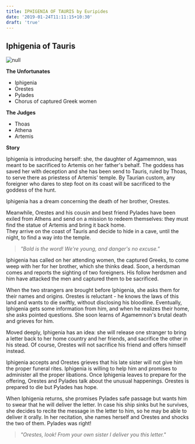 ```yaml
---
title: IPHIGENIA OF TAURIS by Euripides
date: '2019-01-24T11:11:15+10:30'
draft: 'true'
---
```

## Iphigenia of Tauris

![null](/images/uploads/600px-goethe_iphigenia_in_tauris_1803.jpg)

**The Unfortunates**

* Iphigenia
* Orestes
* Pylades
* Chorus of captured Greek women

**The Judges**

* Thoas
* Athena
* Artemis

**Story**

Iphigenia is introducing herself: she, the daughter of Agamemnon, was meant to be sacrificed to Artemis on her father's behalf. The goddess has saved her with deception and she has been send to Tauris, ruled by Thoas, to serve there as priestess of Artemis' temple. By Taurian custom, any foreigner who dares to step foot on its coast will be sacrificed to the goddess of the hunt.

Iphigenia has a dream concerning the death of her brother, Orestes. 

Meanwhile, Orestes and his cousin and best friend Pylades have been exiled from Athens and send on a mission to redeem themselves: they must find the statue of Artemis and bring it back home.\
They arrive on the coast of Tauris and decide to hide in a cave, until the night, to find a way into the temple.

> _"Bold is the word! We're young, and danger's no excuse."_

Iphigenia has called on her attending women, the captured Greeks, to come weep with her for her brother, which she thinks dead. Soon, a herdsman comes and reports the sighting of two foreigners. His follow herdsmen and him have attacked the men and captured them to be sacrificed.

When the two strangers are brought before Iphigenia, she asks them for their names and origins. Orestes is reluctant - he knows the laws of this land and wants to die swiftly, without disclosing his bloodline. Eventually, Iphigenia gets some information from him, and when he realizes their home, she asks pointed questions. She soon learns of Agamemnon's brutal death and grieves for him.

Moved deeply, Iphigenia has an idea: she will release one stranger to bring a letter back to her home country and her friends, and sacrifice the other in his stead. Of course, Orestes will not sacrifice his friend and offers himself instead.

Iphigenia accepts and Orestes grieves that his late sister will not give him the proper funeral rites. Iphigenia is willing to help him and promises to administer all the proper libations. Once Iphigenia leaves to prepare for the offering, Orestes and Pylades talk about the unusual happenings. Orestes is prepared to die but Pylades has hope.

When Iphigenia returns, she promises Pylades safe passage but wants him to swear that he will deliver the letter. In case his ship sinks but he survives, she decides to recite the message in the letter to him, so he may be able to deliver it orally. In her recitation, she names herself and Orestes and shocks the two of them. Pylades was right!

> _"Orestes, look! From your own sister I deliver you this letter."_
>
>
